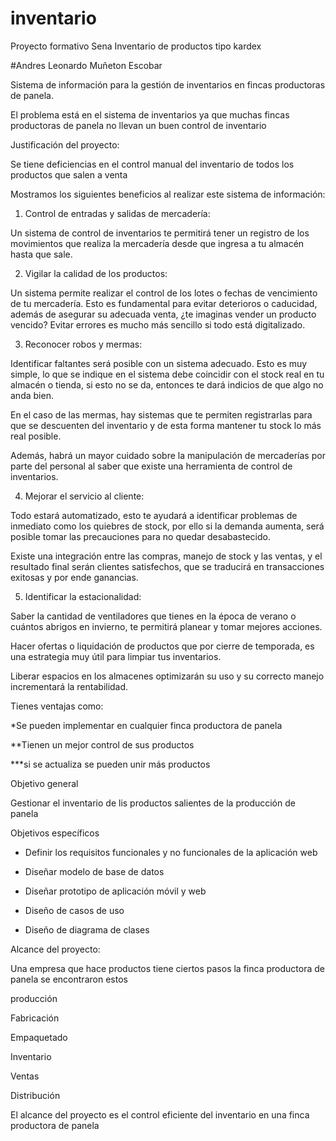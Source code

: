 # inventario
Proyecto formativo Sena Inventario de productos tipo kardex

#Andres Leonardo Muñeton Escobar

Sistema de información para la gestión de inventarios en fincas productoras de panela. 

El problema está en el sistema de inventarios ya que muchas fincas productoras de panela no llevan un buen control de inventario 
 

Justificación del proyecto: 

Se tiene deficiencias en el control manual del inventario de todos los productos que salen a venta 

Mostramos los siguientes beneficios al realizar este sistema de información: 

1. Control de entradas y salidas de mercadería: 

Un sistema de control de inventarios te permitirá tener un registro de los movimientos que realiza la mercadería desde que ingresa a tu almacén hasta que sale. 

2. Vigilar la calidad de los productos: 

Un sistema permite realizar el control de los lotes o fechas de vencimiento de tu mercadería. Esto es fundamental para evitar deterioros o caducidad, además de asegurar su adecuada venta, ¿te imaginas vender un producto vencido? Evitar errores es mucho más sencillo si todo está digitalizado.  

3. Reconocer robos y mermas: 

Identificar faltantes será posible con un sistema adecuado. Esto es muy simple, lo que se indique en el sistema debe coincidir con el stock real en tu almacén o tienda, si esto no se da, entonces te dará indicios de que algo no anda bien.  

En el caso de las mermas, hay sistemas que te permiten registrarlas para que se descuenten del inventario y de esta forma mantener tu stock lo más real posible. 

Además, habrá un mayor cuidado sobre la manipulación de mercaderías por parte del personal al saber que existe una herramienta de control de inventarios. 

4. Mejorar el servicio al cliente: 

Todo estará automatizado, esto te ayudará a identificar problemas de inmediato como los quiebres de stock, por ello si la demanda aumenta, será posible tomar las precauciones para no quedar desabastecido.  

Existe una integración entre las compras, manejo de stock y las ventas, y el resultado final serán clientes satisfechos, que se traducirá en transacciones exitosas y por ende ganancias. 

5. Identificar la estacionalidad: 

Saber la cantidad de ventiladores que tienes en la época de verano o cuántos abrigos en invierno, te permitirá planear y tomar mejores acciones. 

Hacer ofertas o liquidación de productos que por cierre de temporada, es una estrategia muy útil para limpiar tus inventarios. 

Liberar espacios en los almacenes optimizarán su uso y su correcto manejo incrementará la rentabilidad. 

 

 

 

Tienes ventajas como:  

*Se pueden implementar en cualquier finca productora de panela 

**Tienen un mejor control de sus productos 

***si se actualiza se pueden unir más productos 

 
 
 

Objetivo general  

Gestionar el inventario de lis productos salientes de la producción de panela  

Objetivos específicos 
 

* Definir los requisitos funcionales y no funcionales de la aplicación web 

* Diseñar modelo de base de datos 

* Diseñar prototipo de aplicación móvil y web 

* Diseño de casos de uso  

* Diseño de diagrama de clases 

 
 

Alcance del proyecto: 

Una empresa que hace productos tiene ciertos pasos la finca productora de panela se encontraron estos 

producción  

 Fabricación 

Empaquetado 

Inventario 

Ventas 

Distribución 

El alcance del proyecto es el control eficiente del inventario en una finca productora de panela 
